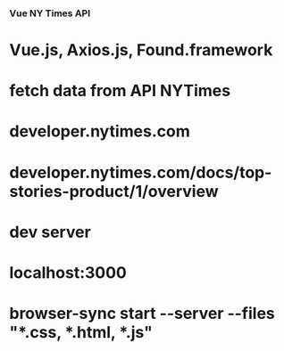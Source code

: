 ### Vue NY Times API 

# Vue.js,  Axios.js, Found.framework 


# fetch data from API NYTimes
# developer.nytimes.com
# developer.nytimes.com/docs/top-stories-product/1/overview


#  dev server
#  localhost:3000
#  browser-sync start --server --files "*.css, *.html, *.js"